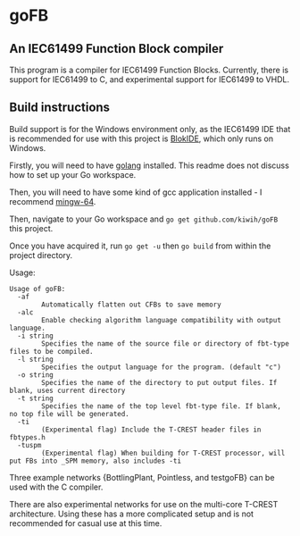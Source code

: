 # goFB
## An IEC61499 Function Block compiler
This program is a compiler for IEC61499 Function Blocks. 
Currently, there is support for IEC61499 to C, and experimental support for IEC61499 to VHDL.

## Build instructions

Build support is for the Windows environment only, as the IEC61499 IDE that is recommended for use with this project is [BlokIDE](http://timeme.io), which only runs on Windows.

Firstly, you will need to have [golang](http://golang.org/dl) installed. This readme does not discuss how to set up your Go workspace.

Then, you will need to have some kind of gcc application installed - I recommend [mingw-64](http://sourceforge.net/projects/mingw-w64/).

Then, navigate to your Go workspace and `go get github.com/kiwih/goFB` this project. 

Once you have acquired it, run `go get -u` then `go build` from within the project directory.

Usage:
```
Usage of goFB:
  -af
    	Automatically flatten out CFBs to save memory
  -alc
    	Enable checking algorithm language compatibility with output language.
  -i string
    	Specifies the name of the source file or directory of fbt-type files to be compiled.
  -l string
    	Specifies the output language for the program. (default "c")
  -o string
    	Specifies the name of the directory to put output files. If blank, uses current directory
  -t string
    	Specifies the name of the top level fbt-type file. If blank, no top file will be generated.
  -ti
    	(Experimental flag) Include the T-CREST header files in fbtypes.h
  -tuspm
    	(Experimental flag) When building for T-CREST processor, will put FBs into _SPM memory, also includes -ti
```

Three example networks {BottlingPlant, Pointless, and testgoFB} can be used with the C compiler. 

There are also experimental networks for use on the multi-core T-CREST architecture. Using these has a more complicated setup and is not recommended for casual use at this time.

